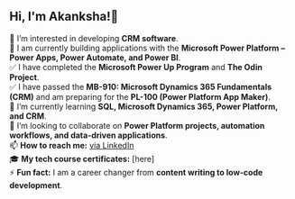 ## Hi, I'm Akanksha!👋

👀 I’m interested in developing **CRM software**.  
🔭 I am currently building applications with the **Microsoft Power Platform – Power Apps, Power Automate, and Power BI**.  
✅ I have completed the **Microsoft Power Up Program** and **The Odin Project**.  
✅ I have passed the **MB-910: Microsoft Dynamics 365 Fundamentals (CRM)** and am preparing for the **PL-100 (Power Platform App Maker)**.  
🌱 I’m currently learning **SQL, Microsoft Dynamics 365, Power Platform, and CRM**.  
💞️ I’m looking to collaborate on **Power Platform projects, automation workflows, and data-driven applications**.  
📫 **How to reach me:** [via LinkedIn](https://www.linkedin.com/in/akanksha-gailakoti/)   
🎓 **My tech course certificates:** [here]  
⚡ **Fun fact:** I am a career changer from **content writing to low-code development**.  

